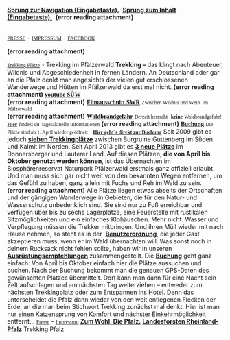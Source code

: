 <a href="http://www.trekking-pfalz.de/#nav" rel="noopener" class="external-link" target="_blank" style="color:#dca0dff;"><b><u>Sprung zur Navigation (Eingabetaste).</u></b></a> 
		<a href="http://www.trekking-pfalz.de/#col3" rel="noopener" class="external-link" target="_blank" style="color:#dca0dff;"><b><u>Sprung zum Inhalt (Eingabetaste).</u></b></a> 
 **(error reading attachment)**
 


<p style="text-align:right;margin:0"><a href="http://www.trekking-pfalz.de/" rel="noopener" class="external-link" target="_blank" style="color:#fffefeff;">Trekking Camps</a>
</p>
		<a href="http://www.trekking-pfalz.de/de/sonderseiten/presse/pressemeldungen/" rel="noopener" class="external-link" target="_blank" style="font-family:ArialMT;font-size:9pt;color:#dca0dff;">PRESSE</a>
		- <a href="http://www.trekking-pfalz.de/de/sonderseiten/impressum/" rel="noopener" class="external-link" target="_blank" style="font-family:ArialMT;font-size:9pt;color:#dca0dff;">IMPRESSUM</a>
		- <a href="http://www.facebook.com/trekking.pfalz" rel="noopener" class="external-link" target="_blank" style="font-family:ArialMT;font-size:9pt;color:#dca0dff;">FACEBOOK</a> 


 **(error reading attachment)**

<a href="http://www.trekking-pfalz.de/de/trekking-plaetze/" rel="noopener" class="external-link" target="_blank" style="font-family:ArialMT;font-size:9pt;color:#181818ff;"><u>Trekking Plätze</u></a> <span style="font-family:ArialMT;font-size:9pt;color:#181818ff;">></span> 
<span style="color:#181818ff;">Trekking im Pfälzerwald</span>
<span style="color:#181818ff;"><b>Trekking –</b></span> <span style="color:#181818ff;">das klingt nach Abenteuer, Wildnis und Abgeschiedenheit in fernen Ländern. An Deutschland oder gar an die Pfalz denkt man angesichts der vielen gut erschlossenen Wanderwege und Hütten im Pfälzerwald da erst mal nicht.</span>
 **(error reading attachment)**
	<span style="font-family:Arial-BoldMT;font-size:10.5pt;color:#181818ff;"><b><u>youtube SÜW</u></b></span>	
 **(error reading attachment)**
	<a href="http://swrmediathek.de/player.htm?show=5fd73b10-8b6a-11e0-8373-0026b975f2e6" rel="noopener" class="external-link" target="_blank" style="font-family:Arial-BoldMT;font-size:10.5pt;color:#dca0dff;"><b><u>Filmausschnitt SWR</u></b></a>	<span style="font-family:ArialMT;font-size:9pt;color:#181818ff;">Zwischen Wildnis und Wein  im Pfälzerwald</span>	
 **(error reading attachment)**
	<a href="http://www.dwd.de/DE/leistungen/waldbrandgef/waldbrandgef.html" rel="noopener" class="external-link" target="_blank" style="font-family:Arial-BoldMT;font-size:10.5pt;color:#dca0dff;"><b><u>Waldbrandgefahr</u></b></a>	<span style="font-family:ArialMT;font-size:9pt;color:#181818ff;">Derzeit herrscht</span>  <span style="font-family:Arial-BoldMT;font-size:9pt;color:#181818ff;"><b>keine</b></span> <span style="font-family:ArialMT;font-size:9pt;color:#181818ff;">Waldbrandgefahr!</span> 	<a href="http://www.dwd.de/DE/leistungen/waldbrandgef/waldbrandgef.html" rel="noopener" class="external-link" target="_blank" style="font-family:Arial-BoldMT;font-size:9pt;color:#dca0dff;"><b><u>Hier</u></b></a> <span style="font-family:ArialMT;font-size:9pt;color:#181818ff;">findest du  tagesaktuelle Informationen</span>	
 **(error reading attachment)**
	<a href="http://www.trekking-pfalz.de/buchung/online-buchen/?no_cache=1" rel="noopener" class="external-link" target="_blank" style="font-family:Arial-BoldMT;font-size:10.5pt;color:#dca0dff;"><b><u>Buchung</u></b></a>	<span style="font-family:ArialMT;font-size:9pt;color:#181818ff;">Die Plätze sind ab 1. April	wieder geöffnet:</span>    <a href="http://www.trekking-pfalz.de/buchung/online-buchen/?no_cache=1" rel="noopener" class="external-link" target="_blank" style="font-family:Arial-BoldMT;font-size:9pt;color:#dca0dff;"><b><u>Hier geht`s direkt zur Buchung</u></b></a>	 	<span style="color:#181818ff;">Seit 2009 gibt es jedoch</span> <a href="http://www.trekking-pfalz.de/de/trekking-plaetze/uebersicht-der-plaetze/" rel="noopener" class="external-link" target="_blank" style="color:#dca0dff;"><b><u>sieben Trekkingplätze</u></b></a> <span style="color:#181818ff;">zwischen Burgruine Guttenberg im Süden und Kalmit im Norden.  Seit April 2013 gibt es</span> <a href="http://www.trekking-pfalz.de/de/trekking-plaetze/uebersicht-der-plaetze/" rel="noopener" class="external-link" target="_blank" style="color:#dca0dff;"><b><u>3 neue Plätze</u></b></a> <span style="color:#181818ff;">im Donnersberger und Lauterer Land.</span> 
<span style="color:#181818ff;">Auf diesen Plätzen,</span> <span style="color:#181818ff;"><b>die von April bis Oktober genutzt werden können</b></span><span style="color:#181818ff;">, ist das Übernachten im Biosphärenreservat Naturpark Pfälzerwald erstmals ganz offiziell erlaubt. Und man muss sich gar nicht weit von den bekannten Wegen entfernen, um das Gefühl zu haben, ganz allein mit Fuchs und Reh im Wald zu sein.</span>	
 **(error reading attachment)**
	<span style="color:#181818ff;">Alle Plätze liegen etwas abseits der Ortschaften und der gängigen Wanderwege in Gebieten, die für den Natur- und Wasserschutz unbedenklich sind. Sie sind nur zu Fuß erreichbar und verfügen über bis zu sechs Lagerplätze, eine Feuerstelle mit rustikalen Sitzmöglichkeiten und ein einfaches Klohäuschen. Mehr nicht. Wasser und Verpflegung müssen die Trekker mitbringen. Und ihren Müll wieder mit nach Hause nehmen, so steht es in der</span>  <a href="http://www.trekking-pfalz.de/de/trekking-plaetze/benutzerordnung/" rel="noopener" class="external-link" target="_blank" style="color:#dca0dff;"><b><u>Benutzerordnung</u></b></a><span style="color:#181818ff;">, die jeder Gast akzeptieren muss, wenn er im Wald übernachten will. Was sonst noch in deinem Rucksack nicht fehlen sollte, haben wir in unseren</span> <a href="http://www.trekking-pfalz.de/de/trekking-plaetze/ausruestung/" rel="noopener" class="external-link" target="_blank" style="color:#dca0dff;"><b><u>Ausrüstungsempfehlungen</u></b></a>  <span style="color:#181818ff;">zusammengestellt.</span> 
<span style="color:#181818ff;">Die</span> <a href="http://www.trekking-pfalz.de/de/buchung/" rel="noopener" class="external-link" target="_blank" style="color:#dca0dff;"><b><u>Buchung</u></b></a> <span style="color:#181818ff;">geht ganz einfach: Von April bis Oktober einfach hier die Plätze aussuchen und buchen. Nach der Buchung bekommt man die genauen GPS-Daten des gewünschten Platzes übermittelt. Dort kann man dann für eine Nacht sein Zelt aufschlagen und am nächsten Tag weiterziehen – entweder zum nächsten Trekkingplatz oder zum Entspannen ins Hotel.  	Denn das unterscheidet die Pfalz dann wieder von den weit entlegenen Flecken der Erde, an die man beim Stichwort Trekking zunächst mal denkt. Hier ist man nur einen Katzensprung von Komfort und nächster Einkehrmöglichkeit entfernt...</span>
		<a href="http://www.trekking-pfalz.de/de/sonderseiten/presse/pressemeldungen/" rel="noopener" class="external-link" target="_blank" style="font-family:ArialMT;font-size:9pt;color:#dca0dff;">Presse</a>
		- <a href="http://www.trekking-pfalz.de/de/sonderseiten/impressum/" rel="noopener" class="external-link" target="_blank" style="font-family:ArialMT;font-size:9pt;color:#dca0dff;">Impressum</a>
<a href="http://www.pfalz.de/" rel="noopener" class="external-link" target="_blank" style="color:#181818ff;"><b><u>Zum Wohl. Die Pfalz.</u></b></a>
<a href="http://www.wald-rlp.de/" rel="noopener" class="external-link" target="_blank" style="color:#181818ff;"><b><u>Landesforsten Rheinland-Pfalz</u></b></a>
<span style="color:#181818ff;">Trekking Pfalz</span>